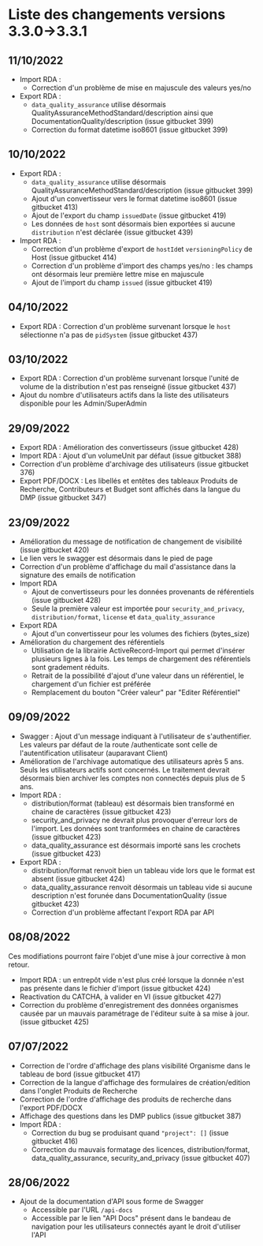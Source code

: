 # Liste des changements versions 3.3.0->3.3.1

## 11/10/2022
- Import RDA : 
  - Correction d'un problème de mise en majuscule des valeurs yes/no
- Export RDA : 
  - `data_quality_assurance` utilise désormais QualityAssuranceMethodStandard/description ainsi que DocumentationQuality/description (issue gitbucket 399)
  - Correction du format datetime iso8601 (issue gitbucket 399)

## 10/10/2022
- Export RDA : 
  - `data_quality_assurance` utilise désormais QualityAssuranceMethodStandard/description (issue gitbucket 399)
  - Ajout d'un convertisseur vers le format datetime iso8601 (issue gitbucket 413)
  - Ajout de l'export du champ `issuedDate` (issue gitbucket 419)
  - Les données de `host` sont désormais bien exportées si aucune `distribution` n'est déclarée (issue gitbucket 439)
- Import RDA : 
  - Correction d'un problème d'export de `hostId`et `versioningPolicy` de Host (issue gitbucket 414)
  - Correction d'un problème d'import des champs yes/no : les champs ont désormais leur première lettre mise en majuscule 
  - Ajout de l'import du champ `issued` (issue gitbucket 419)

## 04/10/2022
- Export RDA : Correction d'un problème survenant lorsque le `host` sélectionne n'a pas de `pidSystem` (issue gitbucket 437)

## 03/10/2022
- Export RDA : Correction d'un problème survenant lorsque l'unité de volume de la distribution n'est pas renseigné (issue gitbucket 437)
- Ajout du nombre d'utilisateurs actifs dans la liste des utilisateurs disponible pour les Admin/SuperAdmin

## 29/09/2022
- Export RDA : Amélioration des convertisseurs (issue gitbucket 428)
- Import RDA : Ajout d'un volumeUnit par défaut (issue gitbucket 388)
- Correction d'un problème d'archivage des utilisateurs (issue gitbucket 376)
- Export PDF/DOCX : Les libellés et entêtes des tableaux Produits de Recherche, Contributeurs et Budget sont affichés dans la langue du DMP (issue gitbucket 347)

## 23/09/2022
- Amélioration du message de notification de changement de visibilité (issue gitbucket 420)
- Le lien vers le swagger est désormais dans le pied de page
- Correction d'un problème d'affichage du mail d'assistance dans la signature des emails de notification
- Import RDA
  - Ajout de convertisseurs pour les données provenants de référentiels (issue gitbucket 428)
  - Seule la première valeur est importée pour `security_and_privacy`, `distribution/format`, `license` et `data_quality_assurance`
- Export RDA
  - Ajout d'un convertisseur pour les volumes des fichiers (bytes_size)
- Amélioration du chargement des référentiels
  - Utilisation de la librairie ActiveRecord-Import qui permet d'insérer plusieurs lignes à la fois. Les temps de chargement des référentiels sont gradement réduits.
  - Retrait de la possibilité d'ajout d'une valeur dans un référentiel, le chargement d'un fichier est préférée
  - Remplacement du bouton "Créer valeur" par "Editer Référentiel"

## 09/09/2022
- Swagger : Ajout d'un message indiquant à l'utilisateur de s'authentifier. Les valeurs par défaut de la route /authenticate sont celle de l'autentification utilisateur (auparavant Client)
- Amélioration de l'archivage automatique des utilisateurs après 5 ans. Seuls les utilisateurs actifs sont concernés. Le traitement devrait désormais bien archiver les comptes non connectés depuis plus de 5 ans.
- Import RDA : 
  - distribution/format (tableau) est désormais bien transformé en chaine de caractères (issue gitbucket 423)
  - security_and_privacy ne devrait plus provoquer d'erreur lors de l'import. Les données sont tranformées en chaine de caractères (issue gitbucket 423)
  - data_quality_assurance est désormais importé sans les crochets (issue gitbucket 423)
- Export RDA : 
  - distribution/format renvoit bien un tableau vide lors que le format est absent (issue gitbucket 424)
  - data_quality_assurance renvoit désormais un tableau vide si aucune description n'est forunée dans DocumentationQuality (issue gitbucket 423)
  - Correction d'un problème affectant l'export RDA par API

## 08/08/2022
Ces modifiations pourront faire l'objet d'une mise à jour corrective à mon retour.
- Import RDA : un entrepôt vide n'est plus créé lorsque la donnée n'est pas présente dans le fichier d'import (issue gitbucket 424)
- Reactivation du CATCHA, à valider en VI (issue gitbucket 427)
- Correction du problème d'enregistrement des données organismes causée par un mauvais paramétrage de l'éditeur suite à sa mise à jour. (issue gitbucket 425)

## 07/07/2022
- Correction de l'ordre d'affichage des plans visibilité Organisme dans le tableau de bord (issue gitbucket 417)
- Correction de la langue d'affichage des formulaires de création/edition dans l'onglet Produits de Recherche
- Correction de l'ordre d'affichage des produits de recherche dans l'export PDF/DOCX
- Affichage des questions dans les DMP publics (issue gitbucket 387)
- Import RDA : 
  - Correction du bug se produisant quand `"project": []` (issue gitbucket 416)
  - Correction du mauvais formatage des licences, distribution/format, data_quality_assurance, security_and_privacy (issue gitbucket 407)

## 28/06/2022
- Ajout de la documentation d'API sous forme de Swagger
  - Accessible par l'URL `/api-docs`
  - Accessible par le lien "API Docs" présent dans le bandeau de navigation pour les utilisateurs connectés ayant le droit d'utiliser l'API